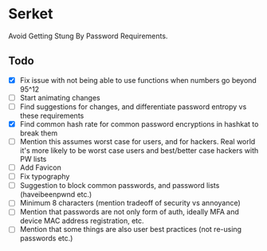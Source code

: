 # Serket

Avoid Getting Stung By Password Requirements.



## Todo

- [x] Fix issue with not being able to use functions when numbers go beyond 95^12
- [ ] Start animating changes
- [ ] Find suggestions for changes, and differentiate password entropy vs these requirements
- [x] Find common hash rate for common password encryptions in hashkat to break them
- [ ] Mention this assumes worst case for users, and for hackers. Real world it's more likely to be worst case users and best/better case hackers with PW lists
- [ ] Add Favicon
- [ ] Fix typography
- [ ] Suggestion to block common passwords, and password lists (haveibeenpwnd etc.)
- [ ] Minimum 8 characters (mention tradeoff of security vs annoyance)
- [ ] Mention that passwords are not only form of auth, ideally MFA and device MAC address registration, etc.
- [ ] Mention that some things are also user best practices (not re-using passwords etc.)
